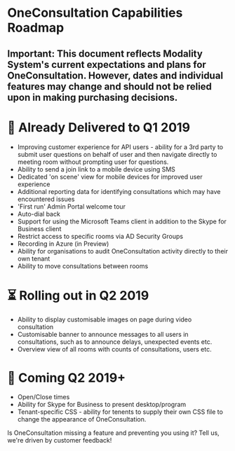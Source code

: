 # OneConsultation Capabilities Roadmap

## Important: This document reflects Modality System's current expectations and plans for OneConsultation. However, dates and individual features may change and should not be relied upon in making purchasing decisions.

# :rocket:  Already Delivered to Q1 2019

* Improving customer experience for API users - ability for a 3rd party to submit user questions on behalf of user and then navigate directly to meeting room without prompting user for questions.
* Ability to send a join link to a mobile device using SMS
* Dedicated 'on scene' view for mobile devices for improved user experience
* Additional reporting data for identifying consultations which may have encountered issues
* 'First run' Admin Portal welcome tour
* Auto-dial back
* Support for using the Microsoft Teams client in addition to the Skype for Business client
* Restrict access to specific rooms via AD Security Groups
* Recording in Azure (in Preview)
* Ability for organisations to audit OneConsultation activity directly to their own tenant
* Ability to move consultations between rooms

# :hourglass_flowing_sand: Rolling out in Q2 2019

* Ability to display customisable images on page during video consultation
* Customisable banner to announce messages to all users in consultations, such as to announce delays, unexpected events etc.
* Overview view of all rooms with counts of consultations, users etc.


# :calendar: Coming Q2 2019+

* Open/Close times
* Ability for Skype for Business to present desktop/program
* Tenant-specific CSS - ability for tenents to supply their own CSS file to change the appearance of OneConsultation.


Is OneConsultation missing a feature and preventing you using it? Tell us, we're driven by customer feedback!
